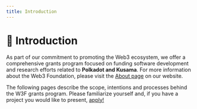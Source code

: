 ```yaml
---
title: Introduction
---
```


# 👋 Introduction

As part of our commitment to promoting the Web3 ecosystem, we offer a comprehensive grants program focused on funding software development and research efforts related to **Polkadot and Kusama**. For more information about the Web3 Foundation, please visit the [About page](https://web3.foundation/about/) on our website.

The following pages describe the scope, intentions and processes behind the W3F grants program. Please familiarize yourself and, if you have a project you would like to present, [apply!](process.md)
